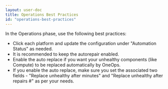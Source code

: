 ```yaml
---
layout: user-doc
title: Operations Best Practices
id: "operations-best-practices"
---
```


In the Operations phase, use the following best practices:


* Click each platform and update the configuration under "Automation Status" as needed.
* It is recommended to keep the autorepair enabled.
* Enable the auto replace if you want your unhealthy components (like Compute) to be replaced automatically by OneOps.
* If you enable the auto replace, make sure you set the associated two fields - "Replace unhealthy after minutes" and "Replace unhealthy after repairs #" as per your needs.
